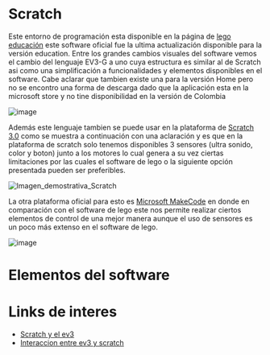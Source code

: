 # Scratch

Este entorno de programación esta disponible en la página de [lego educación](https://education.lego.com/es-es/downloads/mindstorms-ev3/software/) este software oficial fue la ultima actualización disponible para la versión education. Entre los grandes cambios visuales del software vemos el cambio del lenguaje EV3-G a uno cuya estructura es similar al de Scratch asi como una simplificación a funcionalidades y elementos disponibles en el software. Cabe aclarar que tambien existe una para la versión Home pero no se encontro una forma de descarga dado que la aplicación esta en la microsoft store y no tine disponibilidad en la versión de Colombia

![image](https://github.com/JSDaleman/Lego-ev3-formas-de-programar/assets/70998067/2cd0eaeb-bfaa-4d70-b57d-80d8fe5bd933)

Además este lenguaje tambien se puede usar en la plataforma de [Scratch 3.0](https://scratch.mit.edu/ev3) como se muestra a continuación con una aclaración y es que en la plataforma de scratch solo tenemos disponibles 3 sensores (ultra sonido, color y boton) junto a los motores lo cual genera a su vez ciertas limitaciones por las cuales el software de lego o la siguiente opción presentada pueden ser preferibles. 

![Imagen_demostrativa_Scratch](https://github.com/JSDaleman/Lego-ev3-formas-de-programar/assets/70998067/a3be6f87-9fa3-4156-836b-386c065043a9)

La otra plataforma oficial para esto es [Microsoft MakeCode](https://makecode.mindstorms.com/#) en donde en comparación con el software de lego este nos permite realizar ciertos elementos de control de una mejor manera aunque el uso de sensores es un poco más extenso en el software de lego.

![image](https://github.com/JSDaleman/Lego-ev3-formas-de-programar/assets/70998067/768d30e6-090a-4173-8824-bfccd2611169)



# Elementos del software



# Links de interes
- [Scratch y el ev3](https://scratch.mit.edu/ev3)
- [Interaccion entre ev3 y scratch](https://education.lego.com/en-us/product-resources/mindstorms-ev3/teacher-resources/scratch-how-to-videos/)
